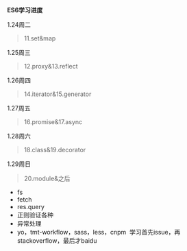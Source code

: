 **ES6学习进度**

1.24周二

> 11.set&map

1.25周三

> 12.proxy&13.reflect

1.26周四

> 14.iterator&15.generator

1.27周五

> 16.promise&17.async

1.28周六

> 18.class&19.decorator

1.29周日

> 20.module&之后



- fs
- fetch
- res.query
- 正则验证各种
- 异常处理
- yo，tmt-workflow，sass，less，cnpm
  学习首先issue，再stackoverflow，最后才baidu
